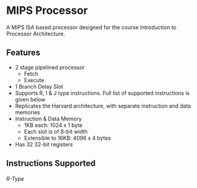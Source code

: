 # MIPS Processor
A MIPS ISA based processor designed for the course Introduction to Processor Architecture.

## Features
* 2 stage pipelined processor
	* Fetch
	* Execute
* 1 Branch Delay Slot
* Supports R, I & J type instructions. Full list of supported instructions is given below
* Replicates the Harvard architecture, with separate instruction and data memories
* Instruction & Data Memory
	* 1KB each: 1024 x 1 byte
	* Each slot is of 8-bit width
	* Extensible to 16KB: 4096 x 4 bytes
* Has 32 32-bit registers 

## Instructions Supported
###### R-Type


